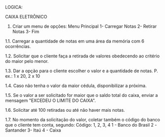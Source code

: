 LOGICA:


CAIXA ELETRÔNICO
1. Criar um menu de opções: 
Menu Principal 
1- Carregar Notas 
2- Retirar Notas 
3- Fim

1.1. Carregar a quantidade de notas em uma área da memória com 6 ocorrências.

1.2. Solicitar que o cliente faça a retirada de valores obedecendo ao critério do maior pelo menor.

1.3. Dar a opção para o cliente escolher o valor e a quantidade de notas. P. ex.: 1 x 20, 2 x 10

1.4. Caso não tenha o valor da maior cédula, disponibilizar a próxima.

1.5. Se o valor a ser solicitado for maior que o saldo total do caixa, enviar a mensagem "EXCEDEU O LIMITE DO CAIXA".

1.6. Solicitar até 100 retiradas ou até não haver mais notas.

1.7. No momento da solicitação do valor, coletar também o código do banco que o cliente tem conta, segundo:
Código: 1, 2, 3, 4
1 - Banco do Brasil
2 -Santander 
3- Itaú
4 - Caixa

